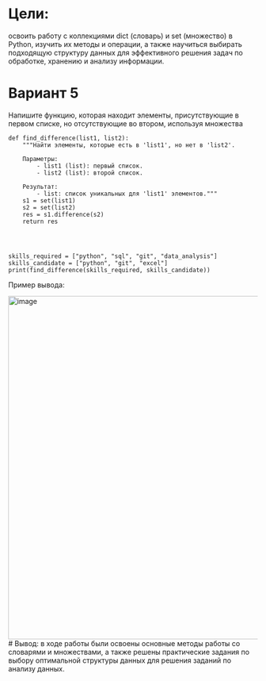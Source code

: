 # Цели:
освоить работу с коллекциями dict (словарь) и set (множество) в Python, изучить их методы и операции, а также научиться выбирать подходящую структуру данных для эффективного решения задач по обработке, хранению и анализу информации.
# Вариант 5

Напишите функцию, которая находит элементы, присутствующие в первом списке, но отсутствующие во втором, используя множества
```
def find_difference(list1, list2):
    """Найти элементы, которые есть в 'list1', но нет в 'list2'.

    Параметры:
        - list1 (list): первый список.
        - list2 (list): второй список.

    Результат:
        - list: список уникальных для 'list1' элементов."""
    s1 = set(list1)
    s2 = set(list2)
    res = s1.difference(s2)
    return res




skills_required = ["python", "sql", "git", "data_analysis"]
skills_candidate = ["python", "git", "excel"]
print(find_difference(skills_required, skills_candidate))
```
Пример вывода:

<img width="1157" height="692" alt="image" src="https://github.com/user-attachments/assets/ec3c954a-f2e9-4053-89de-f58c5c7765f9" />
# Вывод:
в ходе работы были освоены основные методы работы со словарями и множествами, а также решены практические задания по выбору оптимальной структуры данных для решения заданий по анализу данных.
